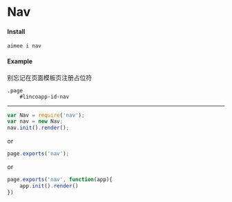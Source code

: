 # Nav

#### Install
```
aimee i nav
```

#### Example
别忘记在页面模板页注册占位符
```jade
.page
    #lincoapp-id-nav
```
---
```javascript
var Nav = require('nav');
var nav = new Nav;
nav.init().render();
```
or
```javascript
page.exports('nav');
```
or
```javascript
page.exports('nav', function(app){
    app.init().render()
})
```
